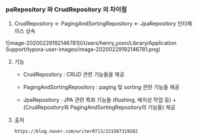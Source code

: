 ### paRepository 와 CrudRepository 의 차이점

1. CrudRepository <- PagingAndSortingRepository <- JpaRepository 인터페이스 상속

![image-20200229192146781](/Users/henry_yoon/Library/Application Support/typora-user-images/image-20200229192146781.png)

2. 기능

   - CrudRepository : CRUD 관련 기능들을 제공

   - PagingAndSortingRepository : paging 및 sorting 관련 기능들 제공

   - JpaRepository : JPA 관련 특화 기능들 (flushing, 배치성 작업 등) + (CrudRepository와 PagingAndSortingRepository의 기능들) 제공

3. 출처

   ```
   https://blog.naver.com/writer0713/221587319282
   ```

